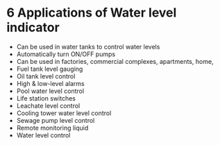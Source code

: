 # 6 Applications of Water level indicator
* Can be used in water tanks to control water levels
* Automatically turn ON/OFF pumps
* Can be used in factories, commercial complexes, apartments, home,
* Fuel tank level gauging
* Oil tank level control
* High & low-level alarms
* Pool water level control
* Life station switches
* Leachate level control
* Cooling tower water level control
* Sewage pump level control
* Remote monitoring liquid
* Water level control
